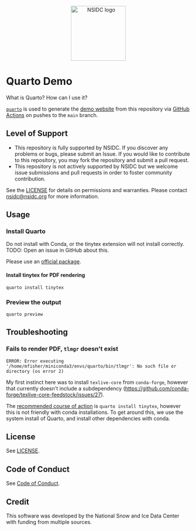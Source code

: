 <p align="center">
  <img alt="NSIDC logo" src="https://nsidc.org/themes/custom/nsidc/logo.svg" width="150" />
</p>


# Quarto Demo

What is Quarto? How can I use it?

[`quarto`](https://quarto.org/) is used to generate the [demo
website](https://nsidc.github.io/quarto-demo/) from this
repository via [GitHub Actions](.github/workflows/publish-to-quarto-website.yml)
on pushes to the `main` branch.


## Level of Support

* This repository is fully supported by NSIDC. If you discover any problems or bugs,
  please submit an Issue. If you would like to contribute to this repository, you may fork
  the repository and submit a pull request. 
* This repository is not actively supported by NSIDC but we welcome issue submissions and
  pull requests in order to foster community contribution.

See the [LICENSE](LICENSE) for details on permissions and warranties. Please contact
nsidc@nsidc.org for more information.


## Usage

### Install Quarto

Do not install with Conda, or the tinytex extension will not install correctly. TODO:
Open an issue in GitHub about this.

Please use an [official package](https://quarto.org/docs/download/).


#### Install tinytex for PDF rendering

```
quarto install tinytex
```


### Preview the output

```
quarto preview
```


## Troubleshooting

### Fails to render PDF, `tlmgr` doesn't exist

```
ERROR: Error executing '/home/mfisher/miniconda3/envs/quarto/bin/tlmgr': No such file or directory (os error 2)
```

My first instinct here was to install `texlive-core` from `conda-forge`, however that
currently doesn't include a subdependency
(https://github.com/conda-forge/texlive-core-feedstock/issues/27).

The [recommended course of
action](https://quarto.org/docs/output-formats/pdf-engine.html#installing-tex) is
`quarto install tinytex`, however this is not friendly with conda installations. To get
around this, we use the system install of Quarto, and install other dependencies with
conda.


## License

See [LICENSE](LICENSE).


## Code of Conduct

See [Code of Conduct](CODE_OF_CONDUCT.md).


## Credit

This software was developed by the National Snow and Ice Data Center with funding from
multiple sources.
